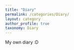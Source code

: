 ```yaml
---
title: "Diary"
permalink: /categories/Diary/
layout: category
author_profile: true
taxonomy: Diary
---
```

My own diary :D

